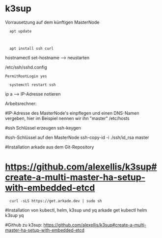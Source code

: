 # k3sup

Vorrausetzung auf dem künftigen MasterNode

      apt update
      
      
  
      apt install ssh curl 
  
hostnamectl set-hostname <neuer Hostname> --> neustarten

/etc/ssh/sshd.config
  
    PermitRootLogin yes

      systemctl restart ssh

ip a --> IP-Adresse notieren

Arbeitsrechner:

#IP-Adresse des MasterNode's einpflegen und einen DNS-Namen vergeben, hier im Beispiel nennen wir ihn "master"
/etc/hosts

#ssh Schlüssel erzeugen
      ssh-keygen

#ssh-Schlüssel auf den MasterNode 
      ssh-copy-id -i ./ssh/id_rsa master 

#Installation arkade aus dem Git-Repository
# https://github.com/alexellis/k3sup#create-a-multi-master-ha-setup-with-embedded-etcd
      curl -sLS https://get.arkade.dev | sudo sh

#Installation von kubectl, helm, k3sup und yq
      arkade get kubectl helm k3sup yq

#Github zu k3sup: https://github.com/alexellis/k3sup#create-a-multi-master-ha-setup-with-embedded-etcd

